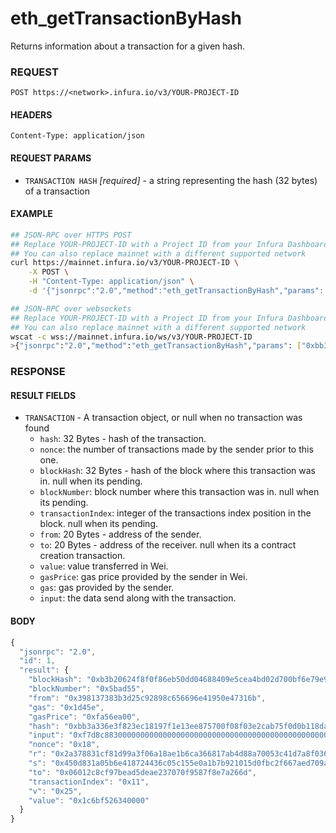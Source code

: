 # eth_getTransactionByHash

Returns information about a transaction for a given hash.

### REQUEST

`POST https://<network>.infura.io/v3/YOUR-PROJECT-ID`

#### HEADERS

`Content-Type: application/json`

#### REQUEST PARAMS
- `TRANSACTION HASH` _[required]_ - a string representing the hash (32 bytes) of a transaction

#### EXAMPLE
```bash
## JSON-RPC over HTTPS POST
## Replace YOUR-PROJECT-ID with a Project ID from your Infura Dashboard
## You can also replace mainnet with a different supported network
curl https://mainnet.infura.io/v3/YOUR-PROJECT-ID \
    -X POST \
    -H "Content-Type: application/json" \
    -d '{"jsonrpc":"2.0","method":"eth_getTransactionByHash","params": ["0xbb3a336e3f823ec18197f1e13ee875700f08f03e2cab75f0d0b118dabb44cba0"],"id":1}'

## JSON-RPC over websockets
## Replace YOUR-PROJECT-ID with a Project ID from your Infura Dashboard
## You can also replace mainnet with a different supported network
wscat -c wss://mainnet.infura.io/ws/v3/YOUR-PROJECT-ID
>{"jsonrpc":"2.0","method":"eth_getTransactionByHash","params": ["0xbb3a336e3f823ec18197f1e13ee875700f08f03e2cab75f0d0b118dabb44cba0"],"id":1}
```

### RESPONSE

#### RESULT FIELDS
- `TRANSACTION` - A transaction object, or null when no transaction was found
    - `hash`: 32 Bytes - hash of the transaction.
    - `nonce`: the number of transactions made by the sender prior to this one.
    - `blockHash`: 32 Bytes - hash of the block where this transaction was in. null when its pending.
    - `blockNumber`: block number where this transaction was in. null when its pending.
    - `transactionIndex`: integer of the transactions index position in the block. null when its pending.
    - `from`: 20 Bytes - address of the sender.
    - `to`: 20 Bytes - address of the receiver. null when its a contract creation transaction.
    - `value`: value transferred in Wei.
    - `gasPrice`: gas price provided by the sender in Wei.
    - `gas`: gas provided by the sender.
    - `input`: the data send along with the transaction.

#### BODY

```js
{
  "jsonrpc": "2.0",
  "id": 1,
  "result": {
    "blockHash": "0xb3b20624f8f0f86eb50dd04688409e5cea4bd02d700bf6e79e9384d47d6a5a35",
    "blockNumber": "0x5bad55",
    "from": "0x398137383b3d25c92898c656696e41950e47316b",
    "gas": "0x1d45e",
    "gasPrice": "0xfa56ea00",
    "hash": "0xbb3a336e3f823ec18197f1e13ee875700f08f03e2cab75f0d0b118dabb44cba0",
    "input": "0xf7d8c88300000000000000000000000000000000000000000000000000000000000cee6100000000000000000000000000000000000000000000000000000000000ac3e1",
    "nonce": "0x18",
    "r": "0x2a378831cf81d99a3f06a18ae1b6ca366817ab4d88a70053c41d7a8f0368e031",
    "s": "0x450d831a05b6e418724436c05c155e0a1b7b921015d0fbc2f667aed709ac4fb5",
    "to": "0x06012c8cf97bead5deae237070f9587f8e7a266d",
    "transactionIndex": "0x11",
    "v": "0x25",
    "value": "0x1c6bf526340000"
  }
}
```
